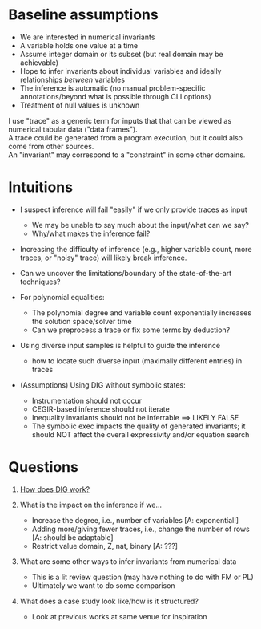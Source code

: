 # Baseline assumptions

* We are interested in numerical invariants
* A variable holds one value at a time
* Assume integer domain or its subset (but real domain may be achievable) 
* Hope to infer invariants about individual variables and ideally relationships _between_ variables
* The inference is automatic (no manual problem-specific annotations/beyond what is possible through CLI options)
* Treatment of null values is unknown

I use "trace" as a generic term for inputs that that can be viewed as numerical tabular data ("data frames").   
A trace could be generated from a program execution, but it could also come from other sources.    
An "invariant" may correspond to a "constraint" in some other domains.  

# Intuitions

* I suspect inference will fail "easily" if we only provide traces as input
  - We may be unable to say much about the input/what can we say?
  - Why/what makes the inference fail?
  
* Increasing the difficulty of inference (e.g., higher variable count, more
  traces, or "noisy" trace) will likely break inference.

* Can we uncover the limitations/boundary of the state-of-the-art techniques?

* For polynomial equalities: 
  - The polynomial degree and variable count exponentially increases the solution space/solver time
  - Can we preprocess a trace or fix some terms by deduction?
  
* Using diverse input samples is helpful to guide the inference 
  - how to locate such diverse input (maximally different entries) in traces

* (Assumptions) Using DIG without symbolic states:
  - Instrumentation should not occur
  - CEGIR-based inference should not iterate
  - Inequality invariants should not be inferrable ==> LIKELY FALSE
  - The symbolic exec impacts the quality of generated invariants;
    it should NOT affect the overall expressivity and/or equation search 
  
# Questions

1. [How does DIG work?](dig.md)

2. What is the impact on the inference if we...
    * Increase the degree, i.e., number of variables [A: exponential!]
    * Adding more/giving fewer traces, i.e., change the number of rows [A: should be adaptable]
    * Restrict value domain, Z, nat, binary [A: ???]

3. What are some other ways to infer invariants from numerical data
    * This is a lit review question (may have nothing to do with FM or PL)
    * Ultimately we want to do some comparison

4. What does a case study look like/how is it structured?
    * Look at previous works at same venue for inspiration

